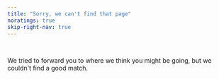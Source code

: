 ```yaml
---
title: "Sorry, we can't find that page"
noratings: true
skip-right-nav: true
---
```


<script language="JavaScript">
function populateTicket()
{
  var output = new Array();
  output.push("You can <a href='https://github.com/docker/docker.github.io/issues/new?title=404 at: ");
  output.push(window.location.hash.replace("#",""));
  output.push("&body=URL: ");
  output.push(window.location.hash.replace("#",""));
  output.push("' class='nomunge'>file a ticket</a> or <a href='/search/?q=");
  output.push(window.location.hash.replace("#",""));
  output.push("'>try a search</a>!");
  document.getElementById("sorryMsg").innerHTML = output.join("");
}
window.onload = populateTicket;
</script>

<br/>

We tried to forward you to where we think you might be going, but we couldn't
find a good match.

<span id="sorryMsg" />
